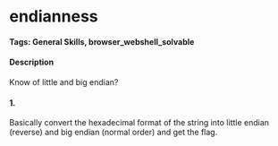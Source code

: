 # endianness

#### Tags: General Skills, browser_webshell_solvable

#### Description
Know of little and big endian?

#### 1. 
Basically convert the hexadecimal format of the string into little endian (reverse) and big endian (normal order) and get the flag. 